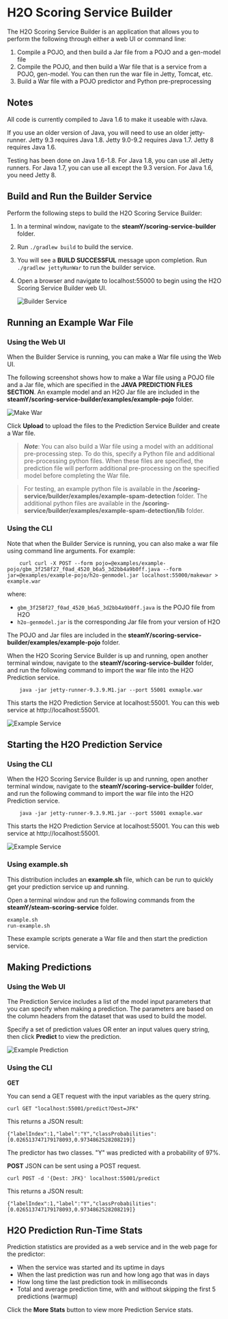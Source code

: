 # H2O Scoring Service Builder

The H2O Scoring Service Builder is an application that allows you to perform the following through either a web UI or command line:

1. Compile a POJO, and then build a Jar file from a POJO and a gen-model file
2. Compile the POJO, and then build a War file that is a service from a POJO, gen-model. You can then run the war file in Jetty, Tomcat, etc.
3. Build a War file with a POJO predictor and Python pre-preprocessing


## Notes

All code is currently compiled to Java 1.6 to make it useable with rJava.

If you use an older version of Java, you will need to use an older jetty-runner. Jetty 9.3 requires Java 1.8. Jetty 9.0-9.2 requires Java 1.7. Jetty 8 requires Java 1.6.

Testing has been done on Java 1.6-1.8. For Java 1.8, you can use all Jetty runners. For Java 1.7, you can use all except the 9.3 version. For Java 1.6, you need Jetty 8.

## Build and Run the Builder Service

Perform the following steps to build the H2O Scoring Service Builder:

1. In a terminal window, navigate to the **steamY/scoring-service-builder** folder.

2. Run `./gradlew build` to build the service.

3. You will see a **BUILD SUCCESSFUL** message upon completion. Run 	`./gradlew jettyRunWar` to run the builder service.

4. Open a browser and navigate to localhost:55000 to begin using the H2O Scoring Service Builder web UI. 

	![Builder Service](images/builder_service.png)


## Running an Example War File

### Using the Web UI

When the Builder Service is running, you can make a War file using the Web UI.

The following screenshot shows how to make a War file using a POJO file and a Jar file, which are specified in the **JAVA PREDICTION FILES SECTION**. An example model and an H2O Jar file are included in the  **steamY/scoring-service-builder/examples/example-pojo** folder. 

![Make War](images/make_war.png)

Click **Upload** to upload the files to the Prediction Service Builder and create a War file.

>***Note***: You can also build a War file using a model with an additional pre-processing step. To do this, specify a Python file and additional pre-processing python files. When these files are specified, the prediction file will perform additional pre-processing on the specified model before completing the War file. 

>For testing, an example python file is available in the **/scoring-service/builder/examples/example-spam-detection** folder. The additional python files are available in the **/scoring-service/builder/examples/example-spam-detection/lib** folder.  


### Using the CLI

Note that when the Builder Service is running, you can also make a war file using command line arguments. For example:

		curl curl -X POST --form pojo=@examples/example-pojo/gbm_3f258f27_f0ad_4520_b6a5_3d2bb4a9b0ff.java --form jar=@examples/example-pojo/h2o-genmodel.jar localhost:55000/makewar > example.war

 where:
 
 - `gbm_3f258f27_f0ad_4520_b6a5_3d2bb4a9b0ff.java` is the POJO file from H2O
 - `h2o-genmodel.jar` is the corresponding Jar file from your version of H2O

The POJO and Jar files are included in the **steamY/scoring-service-builder/examples/example-pojo** folder. 

When the H2O Scoring Service Builder is up and running, open another terminal window, navigate to the **steamY/scoring-service-builder** folder, and run the following command to import the war file into the H2O Prediction service.

		java -jar jetty-runner-9.3.9.M1.jar --port 55001 exmaple.war

This starts the H2O Prediction Service at localhost:55001. You can this web service at http://localhost:55001.

![Example Service](images/example_service.png)


## Starting the H2O Prediction Service

### Using the CLI

When the H2O Scoring Service Builder is up and running, open another terminal window, navigate to the **steamY/scoring-service-builder** folder, and run the following command to import the war file into the H2O Prediction service.

		java -jar jetty-runner-9.3.9.M1.jar --port 55001 exmaple.war

This starts the H2O Prediction Service at localhost:55001. You can this web service at http://localhost:55001.

![Example Service](images/example_service.png)

### Using example.sh

This distribution includes an **example.sh** file, which can be run to quickly get your prediction service up and running. 

Open a terminal window and run the following commands from the **steamY/steam-scoring-service** folder. 

	example.sh
	run-example.sh

These example scripts generate a War file and then start the prediction service. 


## Making Predictions

### Using the Web UI

The Prediction Service includes a list of the model input parameters that you can specify when making a prediction. The parameters are based on the column headers from the dataset that was used to build the model.

Specify a set of prediction values OR enter an input values query string, then click **Predict** to view the prediction.

![Example Prediction](images/example_prediction.png)

### Using the CLI

**GET**

You can send a GET request with the input variables as the query string. 
	
	curl GET "localhost:55001/predict?Dest=JFK"

This returns a JSON result:

	{"labelIndex":1,"label":"Y","classProbabilities":[0.026513747179178093,0.9734862528208219]}

The predictor has two classes. "Y" was predicted with a probability of 97%.

**POST**
JSON can be sent using a POST request. 

	curl POST -d '{Dest: JFK}' localhost:55001/predict

This returns a JSON result:

	{"labelIndex":1,"label":"Y","classProbabilities":[0.026513747179178093,0.9734862528208219]} 

## H2O Prediction Run-Time Stats

Prediction statistics are provided as a web service and in the web page for the predictor:

- When the service was started and its uptime in days
- When the last prediction was run and how long ago that was in days
- How long time the last prediction took in milliseconds
- Total and average prediction time, with and without skipping the first 5 predictions (warmup)

Click the **More Stats** button to view more Prediction Service stats.
